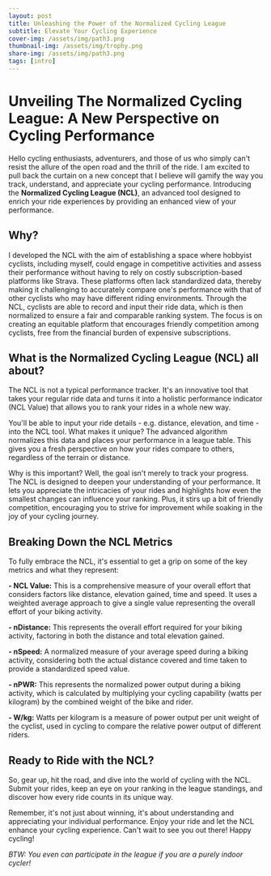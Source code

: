 ```yaml
---
layout: post
title: Unleashing the Power of the Normalized Cycling League 
subtitle: Elevate Your Cycling Experience
cover-img: /assets/img/path3.png
thumbnail-img: /assets/img/trophy.png
share-img: /assets/img/path3.png
tags: [intro]
---
```

# Unveiling The Normalized Cycling League: A New Perspective on Cycling Performance

Hello cycling enthusiasts, adventurers, and those of us who simply can't resist the allure of the open road and the thrill of the ride. I am excited to pull back the curtain on a new concept that I believe will gamify the way you track, understand, and appreciate your cycling performance. Introducing the **Normalized Cycling League (NCL)**, an advanced tool designed to enrich your ride experiences by providing an enhanced view of your performance.

## Why?
I developed the NCL with the aim of establishing a space where hobbyist cyclists, including myself, could engage in competitive activities and assess their performance without having to rely on costly subscription-based platforms like Strava. These platforms often lack standardized data, thereby making it challenging to accurately compare one's performance with that of other cyclists who may have different riding environments. Through the NCL, cyclists are able to record and input their ride data, which is then normalized to ensure a fair and comparable ranking system. The focus is on creating an equitable platform that encourages friendly competition among cyclists, free from the financial burden of expensive subscriptions.

## What is the Normalized Cycling League (NCL) all about?
The NCL is not a typical performance tracker. It's an innovative tool that takes your regular ride data and turns it into a holistic performance indicator (NCL Value) that allows you to rank your rides in a whole new way.

You'll be able to input your ride details - e.g. distance, elevation, and time - into the NCL tool. What makes it unique? The advanced algorithm normalizes this data and places your performance in a league table. This gives you a fresh perspective on how your rides compare to others, regardless of the terrain or distance.

Why is this important? Well, the goal isn't merely to track your progress. The NCL is designed to deepen your understanding of your performance. It lets you appreciate the intricacies of your rides and highlights how even the smallest changes can influence your ranking. Plus, it stirs up a bit of friendly competition, encouraging you to strive for improvement while soaking in the joy of your cycling journey.

## Breaking Down the NCL Metrics
To fully embrace the NCL, it's essential to get a grip on some of the key metrics and what they represent:

**- NCL Value:** This is a comprehensive measure of your overall effort that considers factors like distance, elevation gained, time and speed. It uses a weighted average approach to give a single value representing the overall effort of your biking activity.

**- nDistance:** This represents the overall effort required for your biking activity, factoring in both the distance and total elevation gained.

**- nSpeed:** A normalized measure of your average speed during a biking activity, considering both the actual distance covered and time taken to provide a standardized speed value.

**- nPWR:** This represents the normalized power output during a biking activity, which is calculated by multiplying your cycling capability (watts per kilogram) by the combined weight of the bike and rider.

**- W/kg:** Watts per kilogram is a measure of power output per unit weight of the cyclist, used in cycling to compare the relative power output of different riders.

## Ready to Ride with the NCL?
So, gear up, hit the road, and dive into the world of cycling with the NCL. Submit your rides, keep an eye on your ranking in the league standings, and discover how every ride counts in its unique way.

Remember, it's not just about winning, it's about understanding and appreciating your individual performance. Enjoy your ride and let the NCL enhance your cycling experience. Can't wait to see you out there! Happy cycling!

*BTW: You even can participate in the league if you are a purely indoor cycler!*
